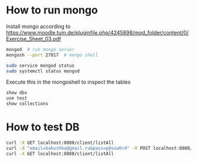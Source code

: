 # How to run mongo

Install mongo according to 
https://www.moodle.tum.de/pluginfile.php/4245898/mod_folder/content/0/Exercise_Sheet_03.pdf

```bash
mongod  # run mongo server
mongosh --port 27017  # mongo shell

sudo service mongod status
sudo systemctl status mongod
```

Execute this in the mongoshell to inspect the tables
```bash
show dbs
use test
show collections

```

# How to test DB
```bash
curl -X GET localhost:8080/client/listAll
curl -d "email=babushka@gmail.ru&pass=p@ssw0rd" -X POST localhost:8080/client/create
curl -X GET localhost:8080/client/listAll
```
